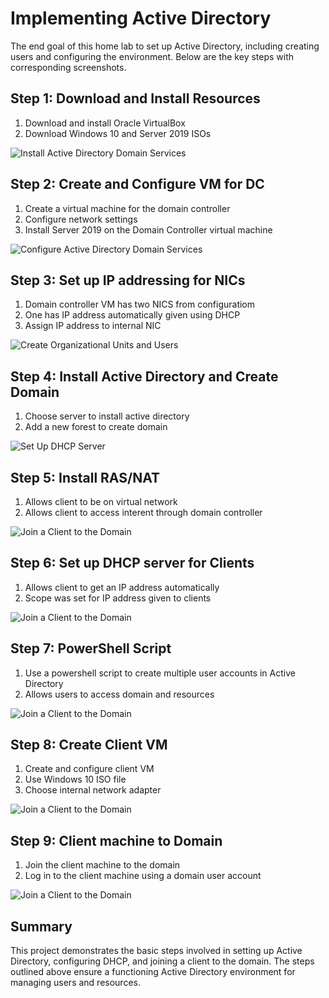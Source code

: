 # Implementing Active Directory

The end goal of this home lab to set up Active Directory, including creating users and configuring the environment. Below are the key steps with corresponding screenshots.

## Step 1: Download and Install Resources

1. Download and install Oracle VirtualBox 
2. Download Windows 10 and Server 2019 ISOs

![Install Active Directory Domain Services](https://i.imgur.com/Yugllvp.png)

## Step 2: Create and Configure VM for DC

1. Create a virtual machine for the domain controller 
2. Configure network settings
3. Install Server 2019 on the Domain Controller virtual machine 

![Configure Active Directory Domain Services](https://i.imgur.com/sYJAX8D.png)

## Step 3: Set up IP addressing for NICs 

1. Domain controller VM has two NICS from configuratiom
2. One has IP address automatically given using DHCP
3. Assign IP address to internal NIC
   
   

![Create Organizational Units and Users](https://i.imgur.com/grNwz5p.png)

## Step 4: Install Active Directory and Create Domain

1. Choose server to install active directory
2. Add a new forest to create domain


![Set Up DHCP Server](https://i.imgur.com/mkj2jok.png)

## Step 5: Install RAS/NAT

1. Allows client to be on virtual network
2. Allows client to access interent through domain controller 


![Join a Client to the Domain](https://i.imgur.com/uKF9WaM.png)



## Step 6: Set up DHCP server for Clients

1. Allows client to get an IP address automatically 
2. Scope was set for IP address given to clients
   

![Join a Client to the Domain](https://i.imgur.com/klK5MLS.png)


## Step 7: PowerShell Script

1. Use a powershell script to create multiple user accounts in Active Directory
2. Allows users to access domain and resources
   

![Join a Client to the Domain](https://i.imgur.com/Yhd3pVf.png)

## Step 8: Create Client VM

1. Create and configure client VM
2. Use Windows 10 ISO file
3. Choose internal network adapter

![Join a Client to the Domain](https://i.imgur.com/ojTXxl5.png)
   
## Step 9: Client machine to Domain 

1. Join the client machine to the domain
2. Log in to the client machine using a domain user account 




![Join a Client to the Domain](https://i.imgur.com/O7So2XT.png)

## Summary

This project demonstrates the basic steps involved in setting up Active Directory, configuring DHCP, and joining a client to the domain. The steps outlined above ensure a functioning Active Directory environment for managing users and resources.

